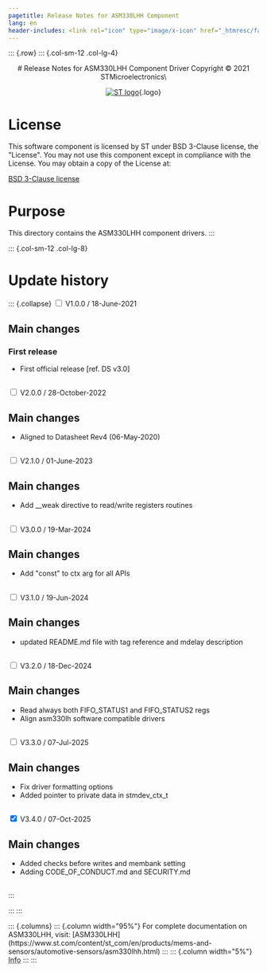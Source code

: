 ```yaml
---
pagetitle: Release Notes for ASM330LHH Component
lang: en
header-includes: <link rel="icon" type="image/x-icon" href="_htmresc/favicon.png" />
---
```


::: {.row}
::: {.col-sm-12 .col-lg-4}

<center>
# Release Notes for ASM330LHH Component Driver
Copyright &copy; 2021 STMicroelectronics\

[![ST logo](_htmresc/st_logo_2020.png)](https://www.st.com){.logo}
</center>

# License

This software component is licensed by ST under BSD 3-Clause license, the "License".
You may not use this component except in compliance with the License. You may obtain a copy of the License at:

[BSD 3-Clause license](https://opensource.org/licenses/BSD-3-Clause)

# Purpose

This directory contains the ASM330LHH component drivers.
:::

::: {.col-sm-12 .col-lg-8}
# Update history

::: {.collapse}
<input type="checkbox" id="collapse-section1" aria-hidden="true">
<label for="collapse-section1" aria-hidden="true">V1.0.0 / 18-June-2021</label>
<div>

## Main changes

### First release

- First official release [ref. DS v3.0]

##

</div>

<input type="checkbox" id="collapse-section2" aria-hidden="true">
<label for="collapse-section2" aria-hidden="true">V2.0.0 / 28-October-2022</label>
<div>

## Main changes

- Aligned to Datasheet Rev4 (06-May-2020)

##

</div>

<input type="checkbox" id="collapse-section3" aria-hidden="true">
<label for="collapse-section3" aria-hidden="true">V2.1.0 / 01-June-2023</label>
<div>

## Main changes

- Add __weak directive to read/write registers routines

##

</div>

<input type="checkbox" id="collapse-section4" aria-hidden="true">
<label for="collapse-section4" aria-hidden="true">V3.0.0 / 19-Mar-2024</label>
<div>

## Main changes

- Add "const" to ctx arg for all APIs

##

</div>

<input type="checkbox" id="collapse-section5" aria-hidden="true">
<label for="collapse-section5" aria-hidden="true">V3.1.0 / 19-Jun-2024</label>
<div>

## Main changes

- updated README.md file with tag reference and mdelay description

##

</div>

<input type="checkbox" id="collapse-section6" aria-hidden="true">
<label for="collapse-section6" aria-hidden="true">V3.2.0 / 18-Dec-2024</label>
<div>

## Main changes

- Read always both FIFO_STATUS1 and FIFO_STATUS2 regs
- Align asm330lh software compatible drivers

##

</div>

<input type="checkbox" id="collapse-section7" aria-hidden="true">
<label for="collapse-section7" aria-hidden="true">V3.3.0 / 07-Jul-2025</label>
<div>

## Main changes

- Fix driver formatting options
- Added pointer to private data in stmdev_ctx_t

##

</div>

<input type="checkbox" id="collapse-section8" checked aria-hidden="true">
<label for="collapse-section8" aria-hidden="true">V3.4.0 / 07-Oct-2025</label>
<div>

## Main changes

- Added checks before writes and membank setting
- Adding CODE_OF_CONDUCT.md and SECURITY.md

##

</div>
:::

:::
:::

<footer class="sticky">
::: {.columns}
::: {.column width="95%"}
For complete documentation on ASM330LHH,
visit:
[ASM330LHH](https://www.st.com/content/st_com/en/products/mems-and-sensors/automotive-sensors/asm330lhh.html)
:::
::: {.column width="5%"}
<abbr title="Based on template cx566953 version 2.0">Info</abbr>
:::
:::
</footer>

